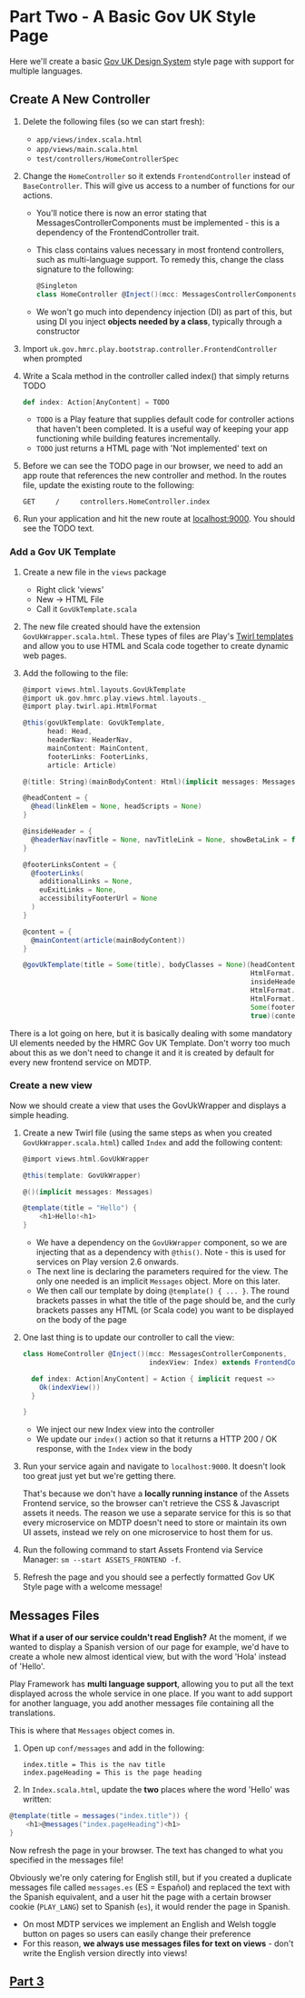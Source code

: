 # Part Two - A Basic Gov UK Style Page

Here we'll create a basic [Gov UK Design System](https://design-system.service.gov.uk/) style page with support for multiple languages.

## Create A New Controller

1. Delete the following files (so we can start fresh):
    * `app/views/index.scala.html`
    * `app/views/main.scala.html`
    * `test/controllers/HomeControllerSpec`

2. Change the `HomeController` so it extends `FrontendController` instead of `BaseController`. This will give us access to a number of functions for our actions.

    * You'll notice there is now an error stating that MessagesControllerComponents must be implemented - this is a dependency of the FrontendController trait.
    * This class contains values necessary in most frontend controllers, such as multi-language support. To remedy this, change the class signature to the following:
   
      ```scala
      @Singleton
      class HomeController @Inject()(mcc: MessagesControllerComponents) extends FrontendController(mcc) {
      ```
   
    * We won't go much into dependency injection (DI) as part of this, but using DI you inject **objects needed by a class**, typically through a constructor
3. Import `uk.gov.hmrc.play.bootstrap.controller.FrontendController` when prompted

4. Write a Scala method in the controller called index() that simply returns TODO
    
    ```scala
    def index: Action[AnyContent] = TODO
    ```
    * `TODO` is a Play feature that supplies default code for controller actions that haven't been completed. It is a useful way of keeping your app functioning while building features incrementally.
    * `TODO` just returns a HTML page with 'Not implemented' text on
    
5. Before we can see the TODO page in our browser, we need to add an app route that references the new controller and method. In the routes file, update the existing route to the following:
   
    ```
    GET     /     controllers.HomeController.index
    ```

6. Run your application and hit the new route at [localhost:9000](https://localhost:9000). You should see the TODO text.

### Add a Gov UK Template

1. Create a new file in the `views` package
    * Right click 'views'
    * New -> HTML File
    * Call it `GovUkTemplate.scala`
    
2. The new file created should have the extension `GovUkWrapper.scala.html`. These types of files are Play's [Twirl templates](https://www.playframework.com/documentation/2.6.x/ScalaTemplates) and allow you to use HTML and Scala code together to create dynamic web pages.

3. Add the following to the file:

    ```scala
    @import views.html.layouts.GovUkTemplate
    @import uk.gov.hmrc.play.views.html.layouts._
    @import play.twirl.api.HtmlFormat
    
    @this(govUkTemplate: GovUkTemplate,
          head: Head,
          headerNav: HeaderNav,
          mainContent: MainContent,
          footerLinks: FooterLinks,
          article: Article)
    
    @(title: String)(mainBodyContent: Html)(implicit messages: Messages)
    
    @headContent = {
      @head(linkElem = None, headScripts = None)
    }
    
    @insideHeader = {
      @headerNav(navTitle = None, navTitleLink = None, showBetaLink = false, navLinks = None)
    }
    
    @footerLinksContent = {
      @footerLinks(
        additionalLinks = None,
        euExitLinks = None,
        accessibilityFooterUrl = None
      )
    }
    
    @content = {
      @mainContent(article(mainBodyContent))
    }
    
    @govUkTemplate(title = Some(title), bodyClasses = None)(headContent,
                                                            HtmlFormat.empty,
                                                            insideHeader,
                                                            HtmlFormat.empty,
                                                            HtmlFormat.empty,
                                                            Some(footerLinksContent),
                                                            true)(content)
    ```

There is a lot going on here, but it is basically dealing with some mandatory UI elements needed by the HMRC Gov UK Template.
Don't worry too much about this as we don't need to change it and it is created by default for every new frontend service on MDTP.

### Create a new view

Now we should create a view that uses the GovUkWrapper and displays a simple heading.

1. Create a new Twirl file (using the same steps as when you created `GovUkWrapper.scala.html`) called `Index` and add the following content:

    ```scala
    @import views.html.GovUkWrapper
    
    @this(template: GovUkWrapper)
    
    @()(implicit messages: Messages)
    
    @template(title = "Hello") {
        <h1>Hello!<h1>
    }
    ```
    * We have a dependency on the `GovUkWrapper` component, so we are injecting that as a dependency with `@this()`. Note - this is used for services on Play version 2.6 onwards.
    * The next line is declaring the parameters required for the view. The only one needed is an implicit `Messages` object. More on this later.
    * We then call our template by doing `@template() { ... }`. The round brackets passes in what the title of the page should be, and the curly brackets passes any HTML (or Scala code) you want to be displayed on the body of the page

2. One last thing is to update our controller to call the view:

    ```scala
    class HomeController @Inject()(mcc: MessagesControllerComponents,
                                   indexView: Index) extends FrontendController(mcc) {
    
      def index: Action[AnyContent] = Action { implicit request =>
        Ok(indexView())
      }
    
    }
    ```
    * We inject our new Index view into the controller
    * We update our `index()` action so that it returns a HTTP 200 / OK response, with the `Index` view in the body

3. Run your service again and navigate to `localhost:9000`. It doesn't look too great just yet but we're getting there.

    That's because we don't have a **locally running instance** of the Assets Frontend service, so the browser can't retrieve the CSS & Javascript assets it needs.
    The reason we use a separate service for this is so that every microservice on MDTP doesn't need to store or maintain its own UI assets, instead we rely on one microservice to host them for us. 

4. Run the following command to start Assets Frontend via Service Manager: `sm --start ASSETS_FRONTEND -f`.
5. Refresh the page and you should see a perfectly formatted Gov UK Style page with a welcome message!

## Messages Files

**What if a user of our service couldn't read English?** At the moment, if we wanted to display a Spanish version of our page for example, we'd have to create a whole new almost identical view, but with the word 'Hola' instead of 'Hello'.

Play Framework has **multi language support**, allowing you to put all the text displayed across the whole service in one place. If you want to add support for another language, you add another messages file containing all the translations.

This is where that `Messages` object comes in.

1. Open up `conf/messages` and add in the following:
   ```
   index.title = This is the nav title
   index.pageHeading = This is the page heading
   ```

2. In `Index.scala.html`, update the **two** places where the word 'Hello' was written:
  ```scala
  @template(title = messages("index.title")) {
      <h1>@messages("index.pageHeading")<h1>
  }
  ```

Now refresh the page in your browser. The text has changed to what you specified in the messages file!

Obviously we're only catering for English still, but if you created a duplicate messages file called `messages.es` (ES = Español) and replaced the text with the Spanish equivalent, and a user hit the page with a certain browser cookie (`PLAY_LANG`) set to Spanish (`es`), it would render the page in Spanish.

* On most MDTP services we implement an English and Welsh toggle button on pages so users can easily change their preference
* For this reason, **we always use messages files for text on views** - don't write the English version directly into views!

## [Part 3](Part3.md) 